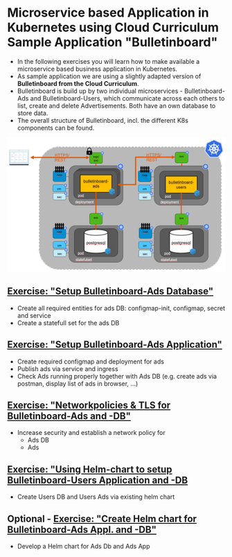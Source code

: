 # Microservice based Application in Kubernetes using Cloud Curriculum Sample Application "Bulletinboard"
- In the following exercises you will learn how to make available a microservice based business application in Kubernetes. 
- As sample application we are using a slightly adapted version of **Bulletinboard from the Cloud Curriculum**. 
- Bulletinboard is build up by two individual microservices - Bulletinboard-Ads and Bulletinboard-Users, which communicate across each others to list, create and delete Advertisements. Both have an own database to store data.
- The overall structure of Bulletinboard, incl. the different K8s components can be found.

<img src="images/k8s-bulletinboard-target-picture-detail-3.png" width="800" />

## [Exercise: "Setup Bulletinboard-Ads Database"](exercise_01_ads_db.md)
- Create all required entities for ads DB: configmap-init, configmap, secret and service
- Create a statefull set for the ads DB


## [Exercise: "Setup Bulletinboard-Ads Application"](exercise_02_ads_app.md)
- Create required configmap and deployment for ads
- Publish ads via service and ingress
- Check Ads running properly together with Ads DB (e.g. create ads via postman, display list of ads in browser, ...)

## [Exercise: "Networkpolicies & TLS for Bulletinboard-Ads and -DB"](exercise_05_ads_db_networkpolicy.md)
- Increase security and establish a network policy for
  - Ads DB
  - Ads

## [Exercise: "Using Helm-chart to setup Bulletinboard-Users Application and -DB](exercise_08_users_app_and_db_by_helm.md)
- Create Users DB and Users Ads via existing helm chart


## Optional - [Exercise: "Create Helm chart for Bulletinboard-Ads Appl. and -DB"](exercise_20_ads_helm_chart.md)
- Develop a Helm chart for Ads Db and Ads App


